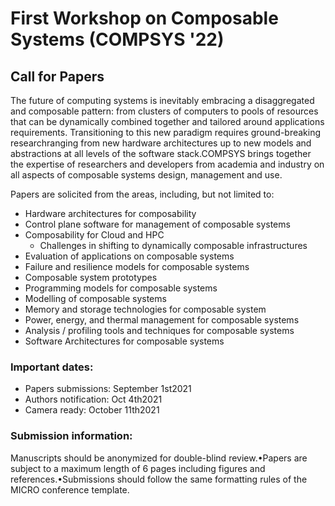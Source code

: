 # First Workshop on Composable Systems (COMPSYS '22)

## Call for Papers

The future of computing systems is inevitably embracing a disaggregated and composable pattern: from clusters of computers to pools of resources that can be dynamically combined together and tailored around applications requirements. Transitioning to this new paradigm requires ground-breaking researchranging from new hardware architectures up to new models and abstractions at all levels of the software stack.COMPSYS brings together the expertise of researchers and developers from academia and industry on all aspects of composable systems design, management and use.

Papers are solicited from the areas, including, but not limited to:
- Hardware architectures for composability
- Control plane software for management of composable systems
- Composability for Cloud and HPC
	- Challenges in shifting to dynamically composable infrastructures
- Evaluation of applications on composable systems
- Failure and resilience models for composable systems
- Composable system prototypes
- Programming models for composable systems
- Modelling of composable systems
- Memory and storage technologies for composable system
- Power, energy, and thermal management for composable systems
- Analysis / profiling tools and techniques for composable systems
- Software Architectures for composable systems

### Important dates:
- Papers submissions: September 1st2021
- Authors notification: Oct 4th2021
- Camera ready: October 11th2021

### Submission information:
Manuscripts should be anonymized for double-blind review.•Papers are subject to a maximum length of 6 pages including figures and references.•Submissions should follow the same formatting rules of the MICRO conference template.

